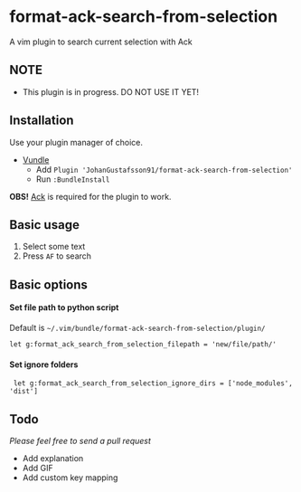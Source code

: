 # format-ack-search-from-selection
A vim plugin to search current selection with Ack

## NOTE
- This plugin is in progress. DO NOT USE IT YET!

## Installation

Use your plugin manager of choice.

- [Vundle](https://github.com/gmarik/vundle)
  - Add `Plugin 'JohanGustafsson91/format-ack-search-from-selection'`
  - Run `:BundleInstall`

__OBS!__ [Ack](https://github.com/mileszs/ack.vim) is required for the plugin to work.

## Basic usage
1. Select some text
2. Press `AF` to search

## Basic options

#### Set file path to python script
Default is `~/.vim/bundle/format-ack-search-from-selection/plugin/`

```
let g:format_ack_search_from_selection_filepath = 'new/file/path/'
```

#### Set ignore folders

```
 let g:format_ack_search_from_selection_ignore_dirs = ['node_modules', 'dist']
```


## Todo

_Please feel free to send a pull request_

- Add explanation
- Add GIF
- Add custom key mapping
